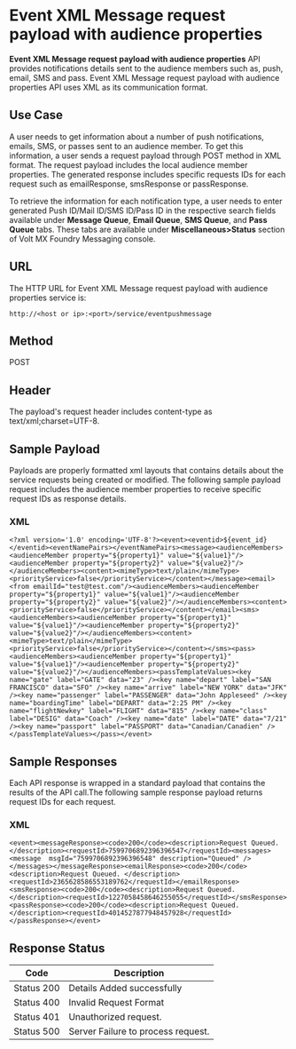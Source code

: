                            

Event XML Message request payload with audience properties
==========================================================

**Event XML Message request payload with audience properties** API provides notifications details sent to the audience members such as, push, email, SMS and pass. Event XML Message request payload with audience properties API uses XML as its communication format.

Use Case
--------

A user needs to get information about a number of push notifications, emails, SMS, or passes sent to an audience member. To get this information, a user sends a request payload through POST method in XML format. The request payload includes the local audience member properties. The generated response includes specific requests IDs for each request such as emailResponse, smsResponse or passResponse.

To retrieve the information for each notification type, a user needs to enter generated Push ID/Mail ID/SMS ID/Pass ID in the respective search fields available under **Message Queue**, **Email Queue**, **SMS Queue**, and **Pass Queue** tabs. These tabs are available under **Miscellaneous>Status** section of Volt MX Foundry Messaging console.

URL
---

The HTTP URL for Event XML Message request payload with audience properties service is:

```
http://<host or ip>:<port>/service/eventpushmessage
```

Method
------

POST

Header
------

The payload's request header includes content-type as text/xml;charset=UTF-8.

Sample Payload
--------------

Payloads are properly formatted xml layouts that contains details about the service requests being created or modified. The following sample payload request includes the audience member properties to receive specific request IDs as response details.

### XML

```
<?xml version='1.0' encoding='UTF-8'?><event><eventid>${event_id}</eventid><eventNamePairs></eventNamePairs><message><audienceMembers><audienceMember property="${property1}" value="${value1}"/><audienceMember property="${property2}" value="${value2}"/></audienceMembers><content><mimeType>text/plain</mimeType><priorityService>false</priorityService></content></message><email><from emailId="test@test.com"/><audienceMembers><audienceMember property="${property1}" value="${value1}"/><audienceMember property="${property2}" value="${value2}"/></audienceMembers><content><priorityService>false</priorityService></content></email><sms><audienceMembers><audienceMember property="${property1}" value="${value1}"/><audienceMember property="${property2}" value="${value2}"/></audienceMembers><content><mimeType>text/plain</mimeType><priorityService>false</priorityService></content></sms><pass><audienceMembers><audienceMember property="${property1}" value="${value1}"/><audienceMember property="${property2}" value="${value2}"/></audienceMembers><passTemplateValues><key name="gate" label="GATE" data="23" /><key name="depart" label="SAN FRANCISCO" data="SFO" /><key name="arrive" label="NEW YORK" data="JFK" /><key name="passenger" label="PASSENGER" data="John Appleseed" /><key name="boardingTime" label="DEPART" data="2:25 PM" /><key name="flightNewkey" label="FLIGHT" data="815" /><key name="class" label="DESIG" data="Coach" /><key name="date" label="DATE" data="7/21" /><key name="passport" label="PASSPORT" data="Canadian/Canadien" /></passTemplateValues></pass></event>
```

Sample Responses
----------------

Each API response is wrapped in a standard payload that contains the results of the API call.The following sample response payload returns request IDs for each request.

### XML

```
<event><messageResponse><code>200</code><description>Request Queued. </description><requestId>7599706892396396547</requestId><messages><message  msgId="7599706892396396548" description="Queued" /></messages></messageResponse><emailResponse><code>200</code><description>Request Queued. </description><requestId>2365628586553189762</requestId></emailResponse><smsResponse><code>200</code><description>Request Queued. </description><requestId>1227058458646255055</requestId></smsResponse><passResponse><code>200</code><description>Request Queued. </description><requestId>4014527877948457928</requestId></passResponse></event>
```

Response Status
---------------

  
| Code | Description |
| --- | --- |
| Status 200 | Details Added successfully |
| Status 400 | Invalid Request Format |
| Status 401 | Unauthorized request. |
| Status 500 | Server Failure to process request. |
